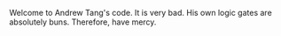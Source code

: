 Welcome to Andrew Tang's code. It is very bad. His own logic gates are absolutely buns. Therefore, have mercy.